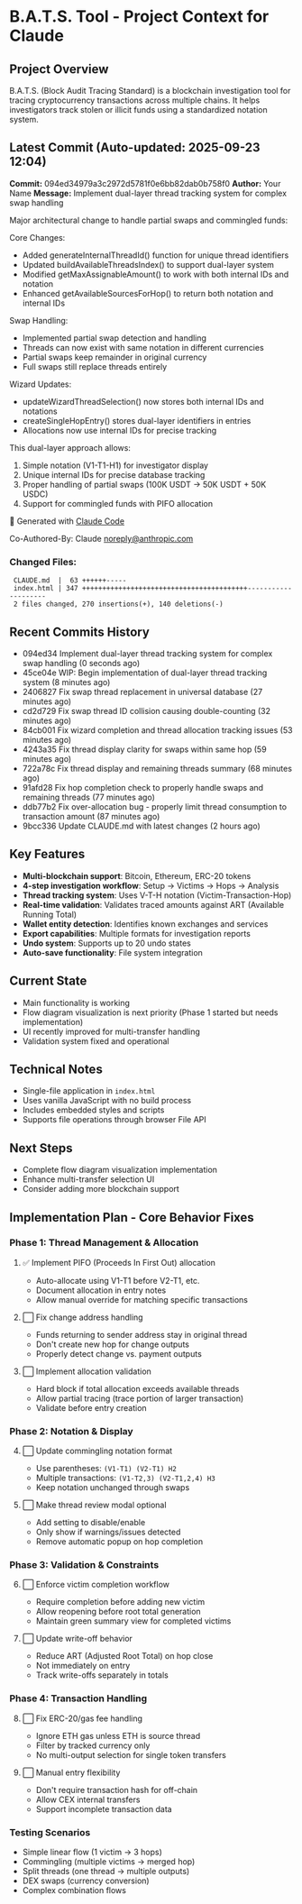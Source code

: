 # B.A.T.S. Tool - Project Context for Claude

## Project Overview
B.A.T.S. (Block Audit Tracing Standard) is a blockchain investigation tool for tracing cryptocurrency transactions across multiple chains. It helps investigators track stolen or illicit funds using a standardized notation system.

## Latest Commit (Auto-updated: 2025-09-23 12:04)

**Commit:** 094ed34979a3c2972d5781f0e6bb82dab0b758f0
**Author:** Your Name
**Message:** Implement dual-layer thread tracking system for complex swap handling

Major architectural change to handle partial swaps and commingled funds:

Core Changes:
- Added generateInternalThreadId() function for unique thread identifiers
- Updated buildAvailableThreadsIndex() to support dual-layer system
- Modified getMaxAssignableAmount() to work with both internal IDs and notation
- Enhanced getAvailableSourcesForHop() to return both notation and internal IDs

Swap Handling:
- Implemented partial swap detection and handling
- Threads can now exist with same notation in different currencies
- Partial swaps keep remainder in original currency
- Full swaps still replace threads entirely

Wizard Updates:
- updateWizardThreadSelection() now stores both internal IDs and notations
- createSingleHopEntry() stores dual-layer identifiers in entries
- Allocations now use internal IDs for precise tracking

This dual-layer approach allows:
1. Simple notation (V1-T1-H1) for investigator display
2. Unique internal IDs for precise database tracking
3. Proper handling of partial swaps (100K USDT → 50K USDT + 50K USDC)
4. Support for commingled funds with PIFO allocation

🤖 Generated with [Claude Code](https://claude.ai/code)

Co-Authored-By: Claude <noreply@anthropic.com>

### Changed Files:
```
 CLAUDE.md  |  63 ++++++-----
 index.html | 347 +++++++++++++++++++++++++++++++++++++++++--------------------
 2 files changed, 270 insertions(+), 140 deletions(-)
```

## Recent Commits History

- 094ed34 Implement dual-layer thread tracking system for complex swap handling (0 seconds ago)
- 45ce04e WIP: Begin implementation of dual-layer thread tracking system (8 minutes ago)
- 2406827 Fix swap thread replacement in universal database (27 minutes ago)
- cd2d729 Fix swap thread ID collision causing double-counting (32 minutes ago)
- 84cb001 Fix wizard completion and thread allocation tracking issues (53 minutes ago)
- 4243a35 Fix thread display clarity for swaps within same hop (59 minutes ago)
- 722a78c Fix thread display and remaining threads summary (68 minutes ago)
- 91afd28 Fix hop completion check to properly handle swaps and remaining threads (77 minutes ago)
- ddb77b2 Fix over-allocation bug - properly limit thread consumption to transaction amount (87 minutes ago)
- 9bcc336 Update CLAUDE.md with latest changes (2 hours ago)

## Key Features
- **Multi-blockchain support**: Bitcoin, Ethereum, ERC-20 tokens
- **4-step investigation workflow**: Setup → Victims → Hops → Analysis
- **Thread tracking system**: Uses V-T-H notation (Victim-Transaction-Hop)
- **Real-time validation**: Validates traced amounts against ART (Available Running Total)
- **Wallet entity detection**: Identifies known exchanges and services
- **Export capabilities**: Multiple formats for investigation reports
- **Undo system**: Supports up to 20 undo states
- **Auto-save functionality**: File system integration

## Current State
- Main functionality is working
- Flow diagram visualization is next priority (Phase 1 started but needs implementation)
- UI recently improved for multi-transfer handling
- Validation system fixed and operational

## Technical Notes
- Single-file application in `index.html`
- Uses vanilla JavaScript with no build process
- Includes embedded styles and scripts
- Supports file operations through browser File API

## Next Steps
- Complete flow diagram visualization implementation
- Enhance multi-transfer selection UI
- Consider adding more blockchain support

## Implementation Plan - Core Behavior Fixes

### Phase 1: Thread Management & Allocation
1. ✅ Implement PIFO (Proceeds In First Out) allocation
   - Auto-allocate using V1-T1 before V2-T1, etc.
   - Document allocation in entry notes
   - Allow manual override for matching specific transactions

2. ⬜ Fix change address handling
   - Funds returning to sender address stay in original thread
   - Don't create new hop for change outputs
   - Properly detect change vs. payment outputs

3. ⬜ Implement allocation validation
   - Hard block if total allocation exceeds available threads
   - Allow partial tracing (trace portion of larger transaction)
   - Validate before entry creation

### Phase 2: Notation & Display
4. ⬜ Update commingling notation format
   - Use parentheses: `(V1-T1) (V2-T1) H2`
   - Multiple transactions: `(V1-T2,3) (V2-T1,2,4) H3`
   - Keep notation unchanged through swaps

5. ⬜ Make thread review modal optional
   - Add setting to disable/enable
   - Only show if warnings/issues detected
   - Remove automatic popup on hop completion

### Phase 3: Validation & Constraints
6. ⬜ Enforce victim completion workflow
   - Require completion before adding new victim
   - Allow reopening before root total generation
   - Maintain green summary view for completed victims

7. ⬜ Update write-off behavior
   - Reduce ART (Adjusted Root Total) on hop close
   - Not immediately on entry
   - Track write-offs separately in totals

### Phase 4: Transaction Handling
8. ⬜ Fix ERC-20/gas fee handling
   - Ignore ETH gas unless ETH is source thread
   - Filter by tracked currency only
   - No multi-output selection for single token transfers

9. ⬜ Manual entry flexibility
   - Don't require transaction hash for off-chain
   - Allow CEX internal transfers
   - Support incomplete transaction data

### Testing Scenarios
- Simple linear flow (1 victim → 3 hops)
- Commingling (multiple victims → merged hop)
- Split threads (one thread → multiple outputs)
- DEX swaps (currency conversion)
- Complex combination flows
